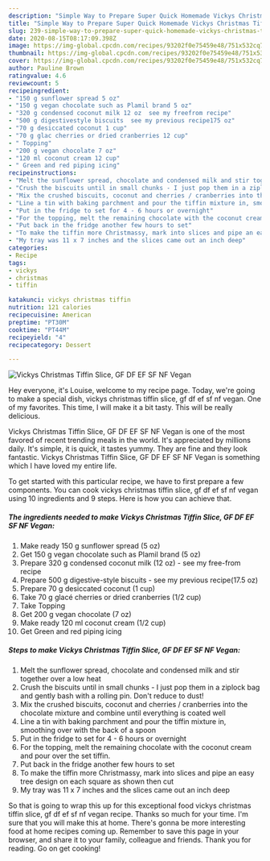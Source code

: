 ```yaml
---
description: "Simple Way to Prepare Super Quick Homemade Vickys Christmas Tiffin Slice, GF DF EF SF NF Vegan"
title: "Simple Way to Prepare Super Quick Homemade Vickys Christmas Tiffin Slice, GF DF EF SF NF Vegan"
slug: 239-simple-way-to-prepare-super-quick-homemade-vickys-christmas-tiffin-slice-gf-df-ef-sf-nf-vegan
date: 2020-08-15T08:17:09.398Z
image: https://img-global.cpcdn.com/recipes/93202f0e75459e48/751x532cq70/vickys-christmas-tiffin-slice-gf-df-ef-sf-nf-vegan-recipe-main-photo.jpg
thumbnail: https://img-global.cpcdn.com/recipes/93202f0e75459e48/751x532cq70/vickys-christmas-tiffin-slice-gf-df-ef-sf-nf-vegan-recipe-main-photo.jpg
cover: https://img-global.cpcdn.com/recipes/93202f0e75459e48/751x532cq70/vickys-christmas-tiffin-slice-gf-df-ef-sf-nf-vegan-recipe-main-photo.jpg
author: Pauline Brown
ratingvalue: 4.6
reviewcount: 5
recipeingredient:
- "150 g sunflower spread 5 oz"
- "150 g vegan chocolate such as Plamil brand 5 oz"
- "320 g condensed coconut milk 12 oz  see my freefrom recipe"
- "500 g digestivestyle biscuits  see my previous recipe175 oz"
- "70 g desiccated coconut 1 cup"
- "70 g glac cherries or dried cranberries 12 cup"
- " Topping"
- "200 g vegan chocolate 7 oz"
- "120 ml coconut cream 12 cup"
- " Green and red piping icing"
recipeinstructions:
- "Melt the sunflower spread, chocolate and condensed milk and stir together over a low heat"
- "Crush the biscuits until in small chunks - I just pop them in a ziplock bag and gently bash with a rolling pin. Don&#39;t reduce to dust!"
- "Mix the crushed biscuits, coconut and cherries / cranberries into the chocolate mixture and combine until everything is coated well"
- "Line a tin with baking parchment and pour the tiffin mixture in, smoothing over with the back of a spoon"
- "Put in the fridge to set for 4 - 6 hours or overnight"
- "For the topping, melt the remaining chocolate with the coconut cream and pour over the set tiffin."
- "Put back in the fridge another few hours to set"
- "To make the tiffin more Christmassy, mark into slices and pipe an easy tree design on each square as shown then cut"
- "My tray was 11 x 7 inches and the slices came out an inch deep"
categories:
- Recipe
tags:
- vickys
- christmas
- tiffin

katakunci: vickys christmas tiffin 
nutrition: 121 calories
recipecuisine: American
preptime: "PT30M"
cooktime: "PT44M"
recipeyield: "4"
recipecategory: Dessert

---
```



![Vickys Christmas Tiffin Slice, GF DF EF SF NF Vegan](https://img-global.cpcdn.com/recipes/93202f0e75459e48/751x532cq70/vickys-christmas-tiffin-slice-gf-df-ef-sf-nf-vegan-recipe-main-photo.jpg)

Hey everyone, it's Louise, welcome to my recipe page. Today, we're going to make a special dish, vickys christmas tiffin slice, gf df ef sf nf vegan. One of my favorites. This time, I will make it a bit tasty. This will be really delicious.

Vickys Christmas Tiffin Slice, GF DF EF SF NF Vegan is one of the most favored of recent trending meals in the world. It's appreciated by millions daily. It's simple, it is quick, it tastes yummy. They are fine and they look fantastic. Vickys Christmas Tiffin Slice, GF DF EF SF NF Vegan is something which I have loved my entire life.




To get started with this particular recipe, we have to first prepare a few components. You can cook vickys christmas tiffin slice, gf df ef sf nf vegan using 10 ingredients and 9 steps. Here is how you can achieve that.

<!--inarticleads1-->

##### The ingredients needed to make Vickys Christmas Tiffin Slice, GF DF EF SF NF Vegan:

1. Make ready 150 g sunflower spread (5 oz)
1. Get 150 g vegan chocolate such as Plamil brand (5 oz)
1. Prepare 320 g condensed coconut milk (12 oz) - see my free-from recipe
1. Prepare 500 g digestive-style biscuits - see my previous recipe(17.5 oz)
1. Prepare 70 g desiccated coconut (1 cup)
1. Take 70 g glacé cherries or dried cranberries (1/2 cup)
1. Take  Topping
1. Get 200 g vegan chocolate (7 oz)
1. Make ready 120 ml coconut cream (1/2 cup)
1. Get  Green and red piping icing




<!--inarticleads2-->

##### Steps to make Vickys Christmas Tiffin Slice, GF DF EF SF NF Vegan:

1. Melt the sunflower spread, chocolate and condensed milk and stir together over a low heat
1. Crush the biscuits until in small chunks - I just pop them in a ziplock bag and gently bash with a rolling pin. Don&#39;t reduce to dust!
1. Mix the crushed biscuits, coconut and cherries / cranberries into the chocolate mixture and combine until everything is coated well
1. Line a tin with baking parchment and pour the tiffin mixture in, smoothing over with the back of a spoon
1. Put in the fridge to set for 4 - 6 hours or overnight
1. For the topping, melt the remaining chocolate with the coconut cream and pour over the set tiffin.
1. Put back in the fridge another few hours to set
1. To make the tiffin more Christmassy, mark into slices and pipe an easy tree design on each square as shown then cut
1. My tray was 11 x 7 inches and the slices came out an inch deep




So that is going to wrap this up for this exceptional food vickys christmas tiffin slice, gf df ef sf nf vegan recipe. Thanks so much for your time. I'm sure that you will make this at home. There's gonna be more interesting food at home recipes coming up. Remember to save this page in your browser, and share it to your family, colleague and friends. Thank you for reading. Go on get cooking!
